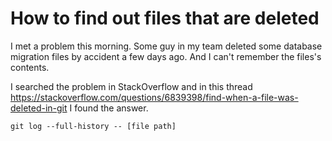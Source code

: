 # How to find out files that are deleted

I met a problem this morning. Some guy in my team deleted some database migration files by accident a few days ago. And I can't remember the files's contents.

I searched the problem in StackOverflow and in this thread https://stackoverflow.com/questions/6839398/find-when-a-file-was-deleted-in-git I found the answer.

```shell
git log --full-history -- [file path]
```
